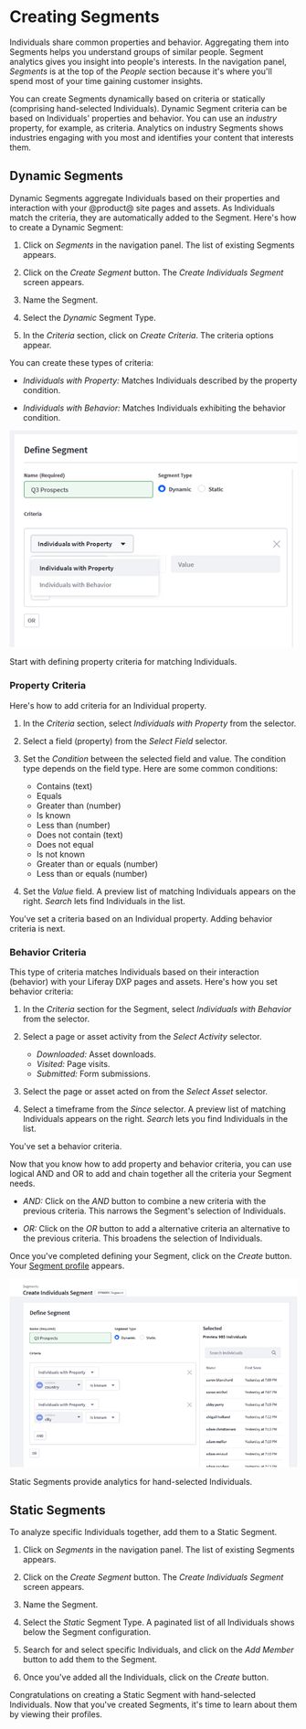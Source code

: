 # Creating Segments [](id=creating-segments)

Individuals share common properties and behavior. Aggregating them into Segments
helps you understand groups of similar people. Segment analytics gives you
insight into people's interests. In the navigation panel, *Segments* is at the
top of the *People* section because it's where you'll spend most of your time
gaining customer insights. 

You can create Segments dynamically based on criteria or statically (comprising
hand-selected Individuals). Dynamic Segment criteria can be based on
Individuals' properties and behavior. You can use an *industry* property, for
example, as criteria. Analytics on industry Segments shows industries engaging
with you most and identifies your content that interests them.

## Dynamic Segments [](id=dynamic-segments)

Dynamic Segments aggregate Individuals based on their properties and interaction
with your @product@ site pages and assets. As Individuals match the criteria,
they are automatically added to the Segment. Here's how to create a Dynamic
Segment:

1. Click on *Segments* in the navigation panel. The list of existing Segments
   appears.

2. Click on the *Create Segment* button. The *Create Individuals Segment* screen
   appears. 

3. Name the Segment.

4. Select the *Dynamic* Segment Type. 

5. In the *Criteria* section, click on *Create Criteria*. The criteria options
   appear.

You can create these types of criteria:

- *Individuals with Property:* Matches Individuals described by the property 
  condition. 

- *Individuals with Behavior:* Matches Individuals exhibiting the behavior 
  condition.

![Figure 1: You can define Dynamic Segment criteria based on Individual properties and behavior.](../../images/create-dynamic-segment-on-property-or-behavior.png)

Start with defining property criteria for matching Individuals. 

### Property Criteria [](id=property-criteria)

Here's how to add criteria for an Individual property. 

1. In the *Criteria* section, select *Individuals with Property* from the
   selector.

2. Select a field (property) from the *Select Field* selector.

3. Set the *Condition* between the selected field and value. The condition type
   depends on the field type. Here are some common conditions:

    - Contains (text)
    - Equals
    - Greater than (number)
    - Is known
    - Less than (number)
    - Does not contain (text)
    - Does not equal
    - Is not known
    - Greater than or equals (number)
    - Less than or equals (number)

4. Set the *Value* field. A preview list of matching Individuals appears on the
   right. *Search* lets find Individuals in the list. 

You've set a criteria based on an Individual property. Adding behavior criteria
is next.

### Behavior Criteria [](id=behavior-criteria)

This type of criteria matches Individuals based on their interaction (behavior)
with your Liferay DXP pages and assets. Here's how you set behavior criteria:

1. In the *Criteria* section for the Segment, select *Individuals with Behavior*
   from the selector.

2. Select a page or asset activity from the *Select Activity* selector.

    - *Downloaded:* Asset downloads.
    - *Visited:* Page visits.
    - *Submitted:* Form submissions.

3. Select the page or asset acted on from the *Select Asset* selector. 

4. Select a timeframe from the *Since* selector. A preview list of matching 
Individuals appears on the right. *Search* lets you find Individuals in the
list. 

You've set a behavior criteria.

Now that you know how to add property and behavior criteria, you can use logical
AND and OR to add and chain together all the criteria your Segment needs. 

- *AND:* Click on the *AND* button to combine a new criteria with the previous 
  criteria. This narrows the Segment's selection of Individuals. 

- *OR:* Click on the *OR* button to add a alternative criteria an alternative to
  the previous criteria. This broadens the selection of Individuals.

Once you've completed defining your Segment, click on the *Create* button. Your
[Segment profile](https://github.com/liferay/liferay-docs/blob/master/discover/analytics-cloud/articles/03-understanding-people/03-profiling-segments.markdown)
appears. 

![Figure 2: As you define criteria and chain them together using AND and OR logic, a preview of Individuals that match the criteria appears on the right.](../../images/create-dynamic-segment.png)

Static Segments provide analytics for hand-selected Individuals. 

## Static Segments [](id=static-segments)

To analyze specific Individuals together, add them to a Static Segment.

1. Click on *Segments* in the navigation panel. The list of existing Segments
   appears.

2. Click on the *Create Segment* button. The *Create Individuals Segment* screen
   appears. 

3. Name the Segment.

4. Select the *Static* Segment Type. A paginated list of all Individuals shows
   below the Segment configuration.

5. Search for and select specific Individuals, and click on the *Add Member*
   button to add them to the Segment. 

6. Once you've added all the Individuals, click on the *Create* button.

Congratulations on creating a Static Segment with hand-selected Individuals. Now
that you've created Segments, it's time to learn about them by viewing their
profiles. 
